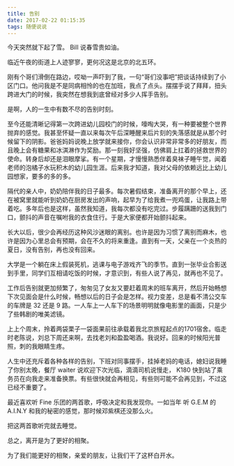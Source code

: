 ```yaml
---
title: 告别
date: 2017-02-22 01:15:35
tags: 随便说说
---
```


今天突然就下起了雪。 Bill 说春雪贵如油。

临近午夜的街道上人迹寥寥，更何况这是北京的北五环。

刚有个哥们滑倒在路边，哎呦一声吓到了我，一句“哥们没事吧”把谈话持续到了小区门口。他问我是不是同病相怜的也在加班，我点了点头。摆摆手说了拜拜，扭头跨进大门的时候，我突然在想我到底曾经对多少人挥手告别。

是啊，人的一生中有数不尽的告别时刻。

至今还能清晰记得第一次跨进幼儿园校门的时候，嚎啕大哭，有一种要被整个世界抛弃的感觉。我甚至怀疑一直以来每次午后深睡醒来后片刻的失落感就是从那个时候留下的阴影。爸爸妈妈说晚上放学就来接你，你会认识非常非常多的好朋友，而且晚上会有糖果和冰淇淋作为奖励。那一刻我好坚强，仿佛肩上扛着的拯救世界的使命。转身后却还是泪眼摩挲。有一个星期，才慢慢熟悉伴着臭袜子睡午觉，闻着老师的泡橘子水玩积木的幼儿园生涯。后来我才知道，我对父母的依赖远比上幼儿园想家，要多的多的多。

隔代的亲人中，奶奶陪伴我的日子最多。每次暑假结束，准备离开的那个早上，还在被窝里就能听到奶奶在厨房发出的声响，起早为了给我煮一兜鸡蛋，让我路上带着吃。多年后也是这样，虽然我知道，我每次都没有吃完过。步履蹒跚的送我到门口，颤抖的声音在嘱咐我的衣食住行。于是大家便都开始颤抖起来。

长大以后，很少会再经历这种风沙迷眼的离别。也许是因为习惯了离别而麻木，也许是因为心里总会有预期，会在不久的将来重逢。直到有一天，父亲在一个炎热的夏日，没有告别，再也没有回来。

大学是一个躺在床上假装死机，逃课与电子游戏齐飞的季节。直到一张毕业合影送到手里，同学们互相请吃饭的时候，才意识到，有些人说了再见，就再也不见了。

工作后告别就更加频繁了，匆匆见了女友又要赶着周末的班车离开，然后开始畅想下次见面会是什么时候，畅想以后的日子会是怎样。视力变差，总是看不清公交车的车牌是 32 还是 9 路。一人车上一人车下的场景明明就像电影里的画面，只是少了些韩剧的唯美滤镜。

上上个周末，拎着两袋栗子一袋面果前往承载着我北京旅程起点的1701宿舍。临走时老陈说，刘总下周还来啊，去找老刘和盈盈喝酒。我说好。回来的时候阳光普照，刺的我眼睛生疼。

人生中还充斥着各种各样的告别，下班对同事摆手，挂掉老妈的电话，媳妇说我睡了你别太晚，餐厅 waiter 说欢迎下次光临，滴滴司机说慢走， K180 快到站了乘务员在向我走来准备换票。有些很快就会再相见，有些则可能不会再见到，不过这已经不重要了。

最近喜欢听 Fine 乐团的两首歌，呼吸决定和我发现你。一如当年 听 G.E.M 的 A.I.N.Y 和我的秘密的感觉，那时候邓紫棋还没那么火。

把这两首歌听完就去睡觉。

总之，离开是为了更好的相聚。

为了我们能更好的相聚，亲爱的朋友，让我们干了这杯白开水。

